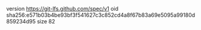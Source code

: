 version https://git-lfs.github.com/spec/v1
oid sha256:e571b03b4be93bf3f541627c3c852cd4a8f67b83a69e5095a99180d859234d95
size 82
